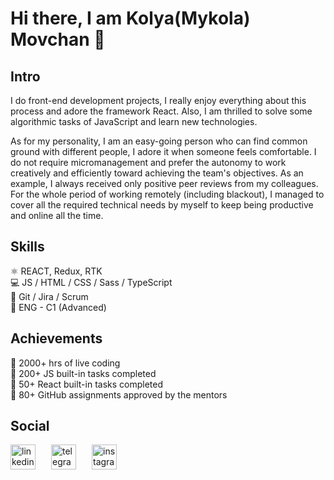 # Hi there, I am Kolya(Mykola) Movchan 👋

## Intro
I do front-end development projects, I really enjoy everything about this process and adore the framework React. Also, I am thrilled to solve some algorithmic tasks of JavaScript and learn new technologies.

As for my personality, I am an easy-going person who can find common ground with different people, I adore it when someone feels comfortable. I do not require micromanagement and prefer the autonomy to work creatively and efficiently toward achieving the team's objectives. As an example, I always received only positive peer reviews from my colleagues. For the whole period of working remotely (including blackout), I managed to cover all the required technical needs by myself to keep being productive and online all the time.

## Skills
:atom_symbol: REACT, Redux, RTK <br>
:computer: JS / HTML / CSS / Sass / TypeScript <br>
:handshake: Git / Jira / Scrum <br>
:england:	ENG - C1 (Advanced) <br>

## Achievements
🚀 2000+ hrs of live coding <br>
🚀 200+ JS built-in tasks completed <br>
🚀 50+ React built-in tasks completed <br>
🚀 80+ GitHub assignments approved by the mentors <br>


## Social
<div style="display: flex; gap: 25px;">
  <a href="https://www.linkedin.com/in/klmovchan/" target="_blank" style="text-decoration: none;">
    <img src="https://blog.waalaxy.com/wp-content/uploads/2021/01/LinkedIn-Symbole.png" alt="linkedin" height="40">
  </a>
  <a href="https://t.me/klmovchan" target="_blank" style="text-decoration: none;">
    <img src="https://upload.wikimedia.org/wikipedia/commons/thumb/8/82/Telegram_logo.svg/2048px-Telegram_logo.svg.png" alt="telegram" height="40">
  </a>
  <a href="https://tinyurl.com/inst-klmovchan" target="_blank" style="text-decoration: none;">
    <img src="https://o.remove.bg/downloads/df2c01bd-bf1d-4113-aa5e-04355080ed93/png-transparent-logo-computer-icons-instagram-logo-instagram-logo-miscellaneous-text-trademark-removebg-preview.png" alt="instagram" height="40">
  </a>
</div>




